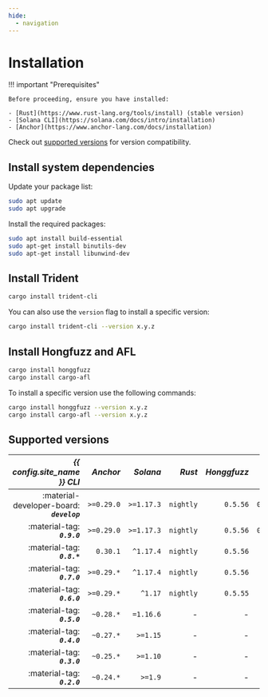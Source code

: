 ```yaml
---
hide:
  - navigation
---
```


# Installation

!!! important "Prerequisites"

    Before proceeding, ensure you have installed:

    - [Rust](https://www.rust-lang.org/tools/install) (stable version)
    - [Solana CLI](https://solana.com/docs/intro/installation)
    - [Anchor](https://www.anchor-lang.com/docs/installation)

  Check out [supported versions](#supported-versions) for version compatibility.

## Install system dependencies

Update your package list:

```bash
sudo apt update
sudo apt upgrade
```
Install the required packages:
```bash
sudo apt install build-essential
sudo apt-get install binutils-dev
sudo apt-get install libunwind-dev
```

## Install Trident

```bash
cargo install trident-cli
```

You can also use the `version` flag to install a specific version:
```bash
cargo install trident-cli --version x.y.z
```

## Install Hongfuzz and AFL

```bash
cargo install honggfuzz
cargo install cargo-afl
```
To install a specific version use the following commands:
```bash
cargo install honggfuzz --version x.y.z
cargo install cargo-afl --version x.y.z
```



## Supported versions

| ***{{ config.site_name }} CLI*** | ***Anchor*** | ***Solana*** | ***Rust*** | ***Honggfuzz*** | ***AFL*** |
|-:|-:|-:|-:|-:|-:|
| :material-developer-board: ***`develop`*** | `>=0.29.0` | `>=1.17.3` | `nightly` | `0.5.56` | `0.15.11` |
| :material-tag: ***`0.9.0`*** | `>=0.29.0` | `>=1.17.3` | `nightly` | `0.5.56` | `0.15.11` |
| :material-tag: ***`0.8.*`*** | `0.30.1` | `^1.17.4` | `nightly` | `0.5.56` | - |
| :material-tag: ***`0.7.0`*** | `>=0.29.*` | `^1.17.4` | `nightly` | `0.5.56` | - |
| :material-tag: ***`0.6.0`*** | `>=0.29.*` | `^1.17` | `nightly` | `0.5.55` | - |
| :material-tag: ***`0.5.0`*** | `~0.28.*` | `=1.16.6` | - | - | - |
| :material-tag: ***`0.4.0`*** | `~0.27.*` | `>=1.15`  | - | - | - |
| :material-tag: ***`0.3.0`*** | `~0.25.*` | `>=1.10`  | - | - | - |
| :material-tag: ***`0.2.0`*** | `~0.24.*` |  `>=1.9`  | - | - | - |

<!-- 1. To use Trident with Anchor 0.29.0, run the following commands from your project's root directory after Trident initialization:
```bash
cargo update anchor-client@0.30.0 --precise 0.29.0
cargo update anchor-spl@0.30.0 --precise 0.29.0
``` -->
